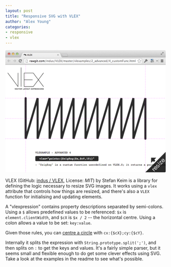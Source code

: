 ```yaml
---
layout: post
title: "Responsive SVG with VLEX"
author: "Alex Young"
categories: 
- responsive
- vlex
---
```


![VLEX](/images/posts/vlex.png)

VLEX (GitHub: [indus / VLEX](https://github.com/indus/VLEX), License: _MIT_) by Stefan Keim is a library for defining the logic necessary to resize SVG images.  It works using a `vlex` attribute that controls how things are resized, and there's also a `VLEX` function for initialising and updating elements.

A "vlexpression" contains property descriptions separated by semi-colons.  Using a `$` allows predefined values to be referenced: `$x` is `element.clientWidth`, and `$cX` is `$x / 2` -- the horizontal centre.  Using a colon allows a value to be set: `key:value`.

Given those rules, you can [centre a circle](http://rawgit.com/indus/VLEX/master/vlexamples/1_basic/1_circle.html) with `cx:{$cX};cy:{$cY}`.

Internally it splits the expression with `String.prototype.split(';')`, and then splits on `:` to get the keys and values.  It's a fairly simple parser, but it seems small and flexible enough to do get some clever effects using SVG.  Take a look at the examples in the readme to see what's possible.
